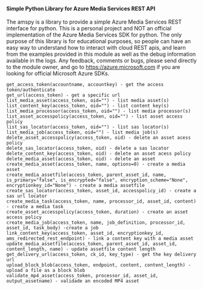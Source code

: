#### Simple Python Library for Azure Media Services REST API
The amspy is a library to provide a simple Azure Media Services REST interface for python. This is a personal project and NOT an official implementation of the Azure Media Services SDK for python. The only purpose of this library is for educational purposes, so people can have an easy way to understand how to interact with cloud REST apis, and learn from the examples provided in this module as well as the debug information available in the logs. Any feedback, comments or bugs, please send directly to the module owner, and go to https://azure.microsoft.com if you are looking for official Microsoft Azure SDKs.

```
get_access_token(accountname, accountkey) - get the access token/authenticate
get_url(access_token) - get a specific url
list_media_asset(access_token, oid="") - list media asset(s)
list_content_key(access_token, oid="") - list content key(s)
list_media_processor(access_token, oid="") - list media processor(s)
list_asset_accesspolicy(access_token, oid="") - list asset access policy
list_sas_locator(access_token, oid="") - list sas locator(s)
list_media_job(access_token, oid="") - list media job(s)
delete_asset_accesspolicy(access_token, oid) - delete an asset acess policy
delete_sas_locator(access_token, oid) - delete a sas locator
delete_content_key(access_token, oid) - delete an asset acess policy
delete_media_asset(access_token, oid) - delete an asset
create_media_asset(access_token, name, options=0) - create a media asset
create_media_assetfile(access_token, parent_asset_id, name, is_primary="false", is_encrypted="false", encryption_scheme="None", encryptionkey_id="None") - create a media assetfile
create_sas_locator(access_token, asset_id, accesspolicy_id) - create a sas url locator
create_media_task(access_token, name, processor_id, asset_id, content) - create a media task
create_asset_accesspolicy(access_token, duration) - create an asset access policy
create_media_job(access_token, name, job_definition, processor_id, asset_id, task_body) -create a job
link_content_key(access_token, asset_id, encryptionkey_id, ams_redirected_rest_endpoint) - link a content key with a media asset
update_media_assetfile(access_token, parent_asset_id, asset_id, content_length, name) - update assetfile content length
get_delivery_url(access_token, ck_id, key_type) - get the key delivery url
upload_block_blob(access_token, endpoint, content, content_length) - upload a file as a block blob
validate_mp4_asset(access_token, processor_id, asset_id, output_assetname) - validade an encoded MP4 asset
```

